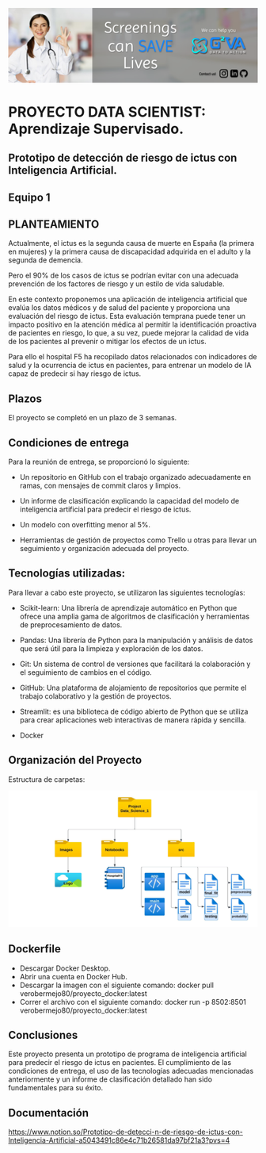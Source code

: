 ![Image alt](https://github.com/AI-School-F5-P2/Data_Scientist_1/blob/main/images/banner.jpeg)


# PROYECTO DATA SCIENTIST: Aprendizaje Supervisado. 
## Prototipo de detección de riesgo de ictus con Inteligencia Artificial.
## Equipo 1


## PLANTEAMIENTO
Actualmente, el ictus es la segunda causa de muerte en España (la primera en
mujeres) y la primera causa de discapacidad adquirida en el adulto y la
segunda de demencia.

Pero el 90% de los casos de ictus se podrían evitar con una adecuada prevención de los factores de riesgo y un estilo de vida saludable.

En este contexto proponemos una aplicación de inteligencia artificial que evalúa los datos médicos y de salud del paciente y proporciona una evaluación del riesgo de ictus. Esta evaluación temprana puede tener un impacto positivo en la atención médica al permitir la identificación proactiva de pacientes en riesgo, lo que, a su vez, puede mejorar la calidad de vida de los pacientes al prevenir o mitigar los efectos de un ictus.

Para ello el hospital F5 ha recopilado datos relacionados con indicadores de salud y la ocurrencia de ictus en pacientes, para entrenar un modelo de IA capaz de predecir si hay riesgo de ictus.

## Plazos
El proyecto se completó en un plazo de 3 semanas.

## Condiciones de entrega
Para la reunión de entrega, se proporcionó lo siguiente:

- Un repositorio en GitHub con el trabajo organizado adecuadamente en ramas, con mensajes de commit claros y limpios.

- Un informe de clasificación explicando la capacidad del modelo de inteligencia artificial para predecir el riesgo de ictus.

- Un modelo con overfitting menor al 5%.

- Herramientas de gestión de proyectos como Trello u otras para llevar un seguimiento y organización adecuada del proyecto.

## Tecnologías utilizadas:
Para llevar a cabo este proyecto, se utilizaron las siguientes tecnologías:

- Scikit-learn: Una librería de aprendizaje automático en Python que ofrece una amplia gama de algoritmos de clasificación y herramientas de preprocesamiento de datos.

- Pandas: Una librería de Python para la manipulación y análisis de datos que será útil para la limpieza y exploración de los datos.

- Git: Un sistema de control de versiones que facilitará la colaboración y el seguimiento de cambios en el código.

- GitHub: Una plataforma de alojamiento de repositorios que permite el trabajo colaborativo y la gestión de proyectos.

- Streamlit: es una biblioteca de código abierto de Python que se utiliza para crear aplicaciones web interactivas de manera rápida y sencilla.

- Docker

## Organización del Proyecto
Estructura de carpetas:

![Pdf alt](https://github.com/AI-School-F5-P2/Data_Scientist_1/blob/main/images/data_science_1.jpeg)

## Dockerfile

- Descargar Docker Desktop.
- Abrir una cuenta en Docker Hub. 
- Descargar la imagen con el siguiente comando: docker pull verobermejo80/proyecto_docker:latest 
- Correr el archivo con el siguiente comando: docker run -p 8502:8501 verobermejo80/proyecto_docker:latest


## Conclusiones
Este proyecto presenta un prototipo de programa de inteligencia artificial para predecir el riesgo de ictus en pacientes. El cumplimiento de las condiciones de entrega, el uso de las tecnologías adecuadas mencionadas anteriormente y un informe de clasificación detallado han sido fundamentales para su éxito. 

## Documentación
https://www.notion.so/Prototipo-de-detecci-n-de-riesgo-de-ictus-con-Inteligencia-Artificial-a5043491c86e4c71b26581da97bf21a3?pvs=4




